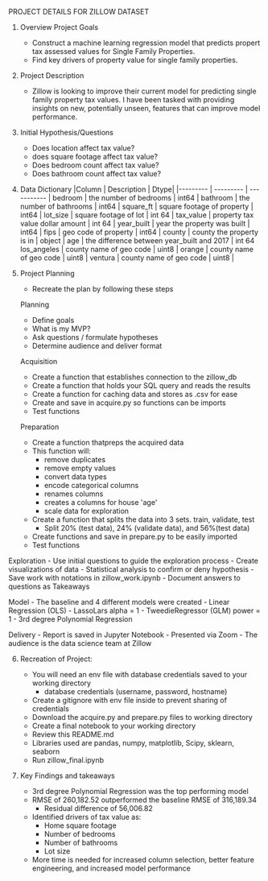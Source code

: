 PROJECT DETAILS FOR ZILLOW DATASET

1. Overview Project Goals

    - Construct a machine learning regression model that predicts propert tax assessed values for Single Family Properties.
    - Find key drivers of property value for single family properties.

2. Project Description
    - Zillow is looking to improve their current model for predicting single family property tax values. I have been tasked with providing insights on new, potentially unseen, features that can improve model performance.

3. Initial Hypothesis/Questions

    - Does location affect tax value?
    - does square footage affect tax value?
    - Does bedroom count affect tax value?
    - Does bathroom count affect tax value?

4. Data Dictionary 
   |Column | Description | Dtype|
    |--------- | --------- | ----------- |
    bedroom | the number of bedrooms | int64 |
    bathroom | the number of bathrooms | int64 |
    square_ft | square footage of property | int64 |
    lot_size | square footage of lot | int 64 |
    tax_value | property tax value dollar amount | int 64 |
    year_built | year the property was built | int64 |
    fips | geo code of property | int64 |
    county | county the property is in | object |
    age | the difference between year_built and 2017 | int 64
    los_angeles | county name of geo code  | uint8 |
    orange | county name of geo code | uint8 |
    ventura | county name of geo code | uint8 |


5. Project Planning

    - Recreate the plan by following these steps
    
    Planning 
    - Define goals
    - What is my MVP?
    - Ask questions / formulate hypotheses
    - Determine audience and deliver format

    Acquisition
    - Create a function that establishes connection to the zillow_db
    - Create a function that holds your SQL query and reads the results
    - Create a function for caching data and stores as .csv for ease
    - Create and save in acquire.py so functions can be imports
    - Test functions

    Preparation
    - Create a function thatpreps the acquired data
    - This function will:
        - remove duplicates
        - remove empty values
        - convert data types
        - encode categorical columns
        - renames columns
        - creates a columns for house 'age'
        - scale data for exploration
    - Create a function that splits the data into 3 sets. train, validate, test
        - Split 20% (test data), 24% (validate data), and 56%(test data)
    - Create functions and save in prepare.py to be easily imported
    - Test functions

Exploration 
    - Use initial questions to guide the exploration process
    - Create visualizations of data
    - Statistical analysis to confirm or deny hypothesis
    - Save work with notations in zillow_work.ipynb
    - Document answers to questions as Takeaways

Model
    - The baseline and 4 different models were created
        - Linear Regression (OLS)
        - LassoLars alpha = 1
        - TweedieRegressor (GLM) power = 1
        - 3rd degree Polynomial Regression

Delivery
    - Report is saved in Jupyter Notebook
    -  Presented via Zoom
    - The audience is the data science team at Zillow

6. Recreation of Project:
    - You will need an env file with database credentials saved to your working directory
        - database credentials (username, password, hostname)
    - Create a gitignore with env file inside to prevent sharing of credentials
    - Download the acquire.py and prepare.py files to working directory
    - Create a final notebook to your working directory
    - Review this README.md
    - Libraries used are pandas, numpy, matplotlib, Scipy, sklearn, seaborn
    - Run zillow_final.ipynb

7. Key Findings and takeaways
    - 3rd degree Polynomial Regression was the top performing model
    - RMSE of 260,182.52 outperformed the baseline RMSE of 316,189.34
        - Residual difference of 56,006.82 
    - Identified drivers of tax value as:
        - Home square footage
        - Number of bedrooms
        - Number of bathrooms
        - Lot size
    - More time is needed for increased column selection, better feature engineering, and increased model performance